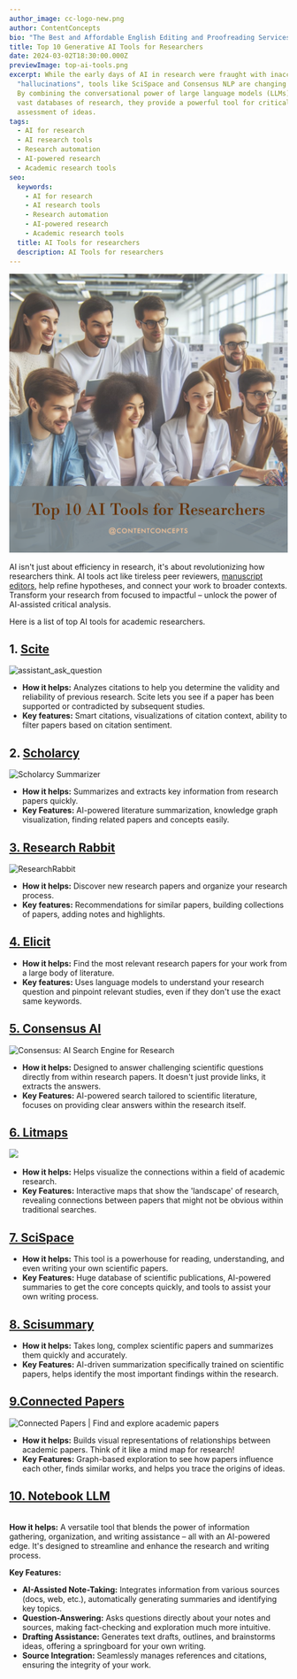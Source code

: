 ```yaml
---
author_image: cc-logo-new.png
author: ContentConcepts
bio: "The Best and Affordable English Editing and Proofreading Services "
title: Top 10 Generative AI Tools for Researchers
date: 2024-03-02T18:30:00.000Z
previewImage: top-ai-tools.png
excerpt: While the early days of AI in research were fraught with inaccurate
  "hallucinations", tools like SciSpace and Consensus NLP are changing the game.
  By combining the conversational power of large language models (LLMs) with
  vast databases of research, they provide a powerful tool for critical
  assessment of ideas.
tags:
  - AI for research
  - AI research tools
  - Research automation
  - AI-powered research
  - Academic research tools
seo:
  keywords:
    - AI for research
    - AI research tools
    - Research automation
    - AI-powered research
    - Academic research tools
  title: AI Tools for researchers
  description: AI Tools for researchers
---
```

![Researchers with AI Tools](top-ai-tools.png "AI Tools for Researchers")

AI isn't just about efficiency in research, it's about revolutionizing how researchers think. AI tools act like tireless peer reviewers, [manuscript editors](https://contentconcepts.com/services/academic_editing/manuscript-editors/), help refine hypotheses, and connect your work to broader contexts. Transform your research from focused to impactful – unlock the power of AI-assisted critical analysis. 



Here is a list of top AI tools for academic researchers.

## **1. [Scite](https://scite.ai/)**

![assistant_ask_question](https://cdn.scite.ai/assets/images/illustrations/assistant-ask-question.png)

* **How it helps:** Analyzes citations to help you determine the validity and reliability of previous research. Scite lets you see if a paper has been supported or contradicted by subsequent studies.
* **Key features:** Smart citations, visualizations of citation context, ability to filter papers based on citation sentiment.

## **2. [Scholarcy](https://www.scholarcy.com/)**

![Scholarcy Summarizer](https://www.scholarcy.com/wp-content/uploads/2022/10/Illustration1024x955.webp)

* **How it helps:** Summarizes and extracts key information from research papers quickly.
* **Key Features:** AI-powered literature summarization, knowledge graph visualization, finding related papers and concepts easily.

## **[3. Research Rabbit](https://www.researchrabbit.ai/)**

![ResearchRabbit](https://images.squarespace-cdn.com/content/v1/5dee82c56fcd7b0290640db5/1628479532521-VKCC2DKYPJ7W20MN3W0C/Picture3.png)

* **How it helps:** Discover new research papers and organize your research process.
* **Key features:** Recommendations for similar papers, building collections of papers, adding notes and highlights.

## **[4. Elicit](https://elicit.com/)**

* **How it helps:** Find the most relevant research papers for your work from a large body of literature.
* **Key features:** Uses language models to understand your research question and pinpoint relevant studies, even if they don't use the exact same keywords.

## **[5. Consensus AI](https://consensus.app/)**

![Consensus: AI Search Engine for Research](https://consensus.app/home/wp-content/uploads/2023/07/Property-1Instant-Analysis.webp)

* [](https://consensus.app/)**How it helps:** Designed to answer challenging scientific questions directly from within research papers. It doesn't just provide links, it extracts the answers.
* **Key Features:** AI-powered search tailored to scientific literature, focuses on providing clear answers within the research itself.

## **[6. Litmaps](https://www.litmaps.com/)**

![](https://assets-global.website-files.com/6343739329c53451d4f4a69a/638e6474dca18a69b09b10e5_feature-recommendations.png)

* [](https://www.litmaps.com/)**How it helps:** Helps visualize the connections within a field of academic research.
* **Key Features:** Interactive maps that show the 'landscape' of research, revealing connections between papers that might not be obvious within traditional searches.

## **[7. SciSpace](https://typeset.io/)**

* [](https://typeset.io/)**How it helps:** This tool is a powerhouse for reading, understanding, and even writing your own scientific papers.
* **Key Features:** Huge database of scientific publications, AI-powered summaries to get the core concepts quickly, and tools to assist your own writing process.

## **[8. Scisummary](https://scisummary.com/)**

* [](https://scisummary.com/)**How it helps:** Takes long, complex scientific papers and summarizes them quickly and accurately.
* **Key Features:** AI-driven summarization specifically trained on scientific papers, helps identify the most important findings within the research.

## **[9.Connected Papers](https://www.connectedpapers.com/)**

[](https://www.connectedpapers.com/)

![Connected Papers | Find and explore academic papers](https://www.connectedpapers.com/img/ScienceMapping.2218dc18.png)

* **How it helps:** Builds visual representations of relationships between academic papers. Think of it like a mind map for research!
* **Key Features:** Graph-based exploration to see how papers influence each other, finds similar works, and helps you trace the origins of ideas.

## [1﻿0. Notebook LLM](https://notebooklm.google/)

[](https://notebooklm.google/)\
**How it helps:** A versatile tool that blends the power of information gathering, organization, and writing assistance – all with an AI-powered edge. It's designed to streamline and enhance the research and writing process.

**Key Features:**

* **AI-Assisted Note-Taking:** Integrates information from various sources (docs, web, etc.), automatically generating summaries and identifying key topics.
* **Question-Answering:** Asks questions directly about your notes and sources, making fact-checking and exploration much more intuitive.
* **Drafting Assistance:** Generates text drafts, outlines, and brainstorms ideas, offering a springboard for your own writing.
* **Source Integration:** Seamlessly manages references and citations, ensuring the integrity of your work.